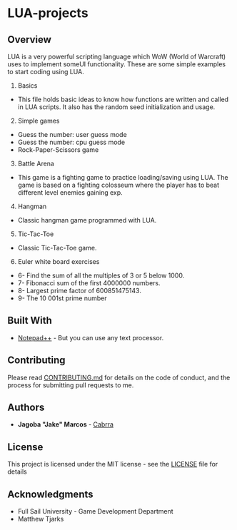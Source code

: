 LUA-projects
============

## Overview

LUA is a very powerful scripting language which WoW (World of Warcraft) uses to implement someUI functionality. These are some simple examples to start coding using LUA.

1. Basics
+ This file holds basic ideas to know how functions are written and called in LUA scripts. It also has the random seed initialization and usage.

2. Simple games
+ Guess the number: user guess mode
+ Guess the number: cpu guess mode
+ Rock-Paper-Scissors game

3. Battle Arena
+ This game is a fighting game to practice loading/saving using LUA. The game is based on a fighting colosseum where the player has to beat different level enemies gaining exp.

4. Hangman
+ Classic hangman game programmed with LUA.

5. Tic-Tac-Toe
+ Classic Tic-Tac-Toe game.

6. Euler white board exercises
+ 6- Find the sum of all the multiples of 3 or 5 below 1000.
+ 7- Fibonacci sum of the first 4000000 numbers.
+ 8- Largest prime factor of 600851475143.
+ 9- The 10 001st prime number


## Built With

* [Notepad++](https://notepad-plus-plus.org/) - But you can use any text processor.

## Contributing

Please read [CONTRIBUTING.md](https://github.com/Cabrra/Contributing-template/blob/master/Contributing-template.md) for details on the code of conduct, and the process for submitting pull requests to me.

## Authors

* **Jagoba "Jake" Marcos** - [Cabrra](https://github.com/Cabrra)

## License

This project is licensed under the MIT license - see the [LICENSE](LICENSE) file for details

## Acknowledgments

* Full Sail University - Game Development Department
* Matthew Tjarks